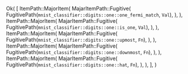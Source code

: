 Ok(
    [
        ItemPath::MajorItem(
            MajarItemPath::Fugitive(
                FugitivePath(`mnist_classifier::digits::one::one_fermi_match`, `Val`),
            ),
        ),
        ItemPath::MajorItem(
            MajarItemPath::Fugitive(
                FugitivePath(`mnist_classifier::digits::one::is_one`, `Val`),
            ),
        ),
        ItemPath::MajorItem(
            MajarItemPath::Fugitive(
                FugitivePath(`mnist_classifier::digits::one::upmost`, `Fn`),
            ),
        ),
        ItemPath::MajorItem(
            MajarItemPath::Fugitive(
                FugitivePath(`mnist_classifier::digits::one::downmost`, `Fn`),
            ),
        ),
        ItemPath::MajorItem(
            MajarItemPath::Fugitive(
                FugitivePath(`mnist_classifier::digits::one::hat`, `Fn`),
            ),
        ),
    ],
)